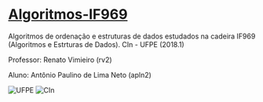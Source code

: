 # [Algoritmos-IF969](https://sites.google.com/a/cin.ufpe.br/if969-aeds-rvimieiro/)
Algoritmos de ordenação e estruturas de dados estudados na cadeira IF969 (Algoritmos e Estrturas de Dados). CIn - UFPE (2018.1)

Professor: Renato Vimieiro (rv2)

Aluno: Antônio Paulino de Lima Neto (apln2)

![UFPE](https://upload.wikimedia.org/wikipedia/commons/thumb/8/85/Bras%C3%A3o_da_UFPE.png/161px-Bras%C3%A3o_da_UFPE.png)
![CIn](http://www2.cin.ufpe.br/site/uploads/arquivos/18/20170314112225_marca_cin_producao2_RGB03.png)
